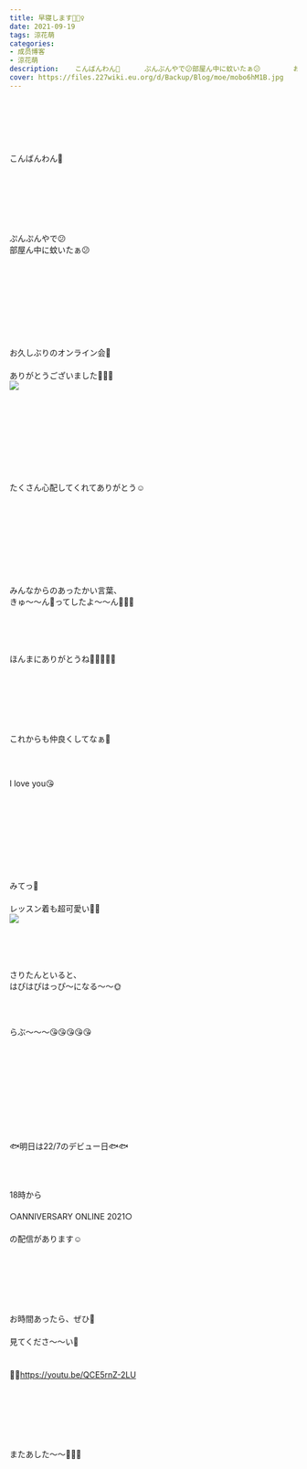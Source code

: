 ```yaml
---
title: 早寝します🧚🏻‍♀️
date: 2021-09-19
tags: 涼花萌
categories: 
- 成员博客
- 涼花萌
description:    こんばんわん🐶      ぷんぷんやで😕部屋ん中に蚊いたぁ😕        お久しぶりのオンライン会🌼 ありがとうございました🧚🏻‍♀️        たくさん心配してくれてありがとう☺️    ...
cover: https://files.227wiki.eu.org/d/Backup/Blog/moe/mobo6hM1B.jpg 
---
```

<div class="blog_detail__main">
<div><br/><br/><div>　</div><div>　</div><div>　</div><div dir="ltr">こんばんわん🐶</div><div>　</div><div>　</div><div>　</div><div>　</div><div>　</div><div>　</div><div dir="ltr">ぷんぷんやで😕</div><div dir="ltr">部屋ん中に蚊いたぁ😕</div><div>　</div><div>　</div><div>　</div><div>　</div><div>　</div><div>　</div><div>　</div><div>　</div><div dir="ltr">お久しぶりのオンライン会🌼</div><div>　</div><div dir="ltr">ありがとうございました🧚🏻‍♀️</div><div dir="ltr"><img src="https://files.227wiki.eu.org/d/Backup/Blog/moe/mobo6hM1B.jpg"/><br/></div><div>　</div><div>　</div><div>　</div><div>　</div><div>　</div><div>　</div><div>　</div><div>　</div><div dir="ltr">たくさん心配してくれてありがとう☺️</div><div>　</div><div>　</div><div>　</div><div>　</div><div>　</div><div>　</div><div>　</div><div>　</div><div dir="ltr">みんなからのあったかい言葉、</div><div dir="ltr">きゅ〜〜ん💓ってしたよ〜〜ん🥰💓💓</div><div>　</div><div>　</div><div>　</div><div>　</div><div dir="ltr">ほんまにありがとうね🧚🏻‍♀️💓💓</div><div>　</div><div>　</div><div>　</div><div>　</div><div>　</div><div>　</div><div dir="ltr">これからも仲良くしてなぁ🥳</div><div>　</div><div>　</div><div>　</div><div dir="ltr">I love you😘</div><div>　</div><div>　</div><div>　</div><div>　</div><div>　</div><div>　</div><div>　</div><div>　</div><div dir="ltr">みてっ🌼</div><div>　</div><div dir="ltr">レッスン着も超可愛い💛💓</div><div dir="ltr"><img src="https://files.227wiki.eu.org/d/Backup/Blog/moe/mobA1Syr0.jpg"/><br/></div><div>　</div><div>　</div><div>　</div><div>　</div><div dir="ltr">さりたんといると、</div><div dir="ltr">はぴはぴはっぴ〜になる〜〜🌞</div><div>　</div><div>　</div><div>　</div><div dir="ltr">らぶ〜〜〜😘😘😘😘😘</div><div>　</div><div>　</div><div>　</div><div>　</div><div>　</div><div>　</div><div>　</div><div>　</div><div>　</div><div dir="ltr">🐟明日は22/7のデビュー日🐟🐟</div><div>　</div><div>　</div><div>　</div><div dir="ltr">18時から</div><div>　</div><div dir="ltr">○ANNIVERSARY ONLINE 2021○</div><div>　</div><div dir="ltr">の配信があります☺️</div><div>　</div><div>　</div><div>　</div><div>　</div><div>　</div><div>　</div><div dir="ltr">お時間あったら、ぜひ💓</div><div>　</div><div dir="ltr">見てくださ〜〜い🌼</div><div>　</div><div>　</div><div dir="ltr">💁‍♀️<a href="https://youtu.be/QCE5rnZ-2LU">https://youtu.be/QCE5rnZ-2LU</a></div><div>　</div><div>　</div><div>　</div><div>　</div><div>　</div><div>　</div><div dir="ltr">またあした〜〜🧚🏻‍♀️</div><div>　</div><div>　</div></div>
<!--twitter-->

<!--//twitter-->
</div>